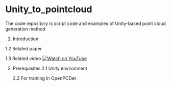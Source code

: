 # Unity_to_pointcloud
The code repository is script code and examples of Unity-based point cloud generation method 

1. Introduction


1.2 Related paper

1.3 Related video
    [![Watch on YouTube](https://img.youtube.com/vi/VIDEO_ID/maxresdefault.jpg)](ttps://www.youtube.com/watch?v=1OXGiIyo9AE)

2. Prerequisites
   2.1 Unity environment

   2.2 For training in OpenPCDet
   
